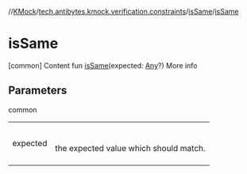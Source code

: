 //[KMock](../../../index.md)/[tech.antibytes.kmock.verification.constraints](../index.md)/[isSame](index.md)/[isSame](is-same.md)



# isSame
[common]
Content
fun [isSame](is-same.md)(expected: [Any](https://kotlinlang.org/api/latest/jvm/stdlib/kotlin/-any/index.html)?)
More info


## Parameters

common

| | |
|---|---|
| <a name="tech.antibytes.kmock.verification.constraints/isSame/isSame/#kotlin.Any?/PointingToDeclaration/"></a>expected| <a name="tech.antibytes.kmock.verification.constraints/isSame/isSame/#kotlin.Any?/PointingToDeclaration/"></a><br><br>the expected value which should match.<br><br>|
